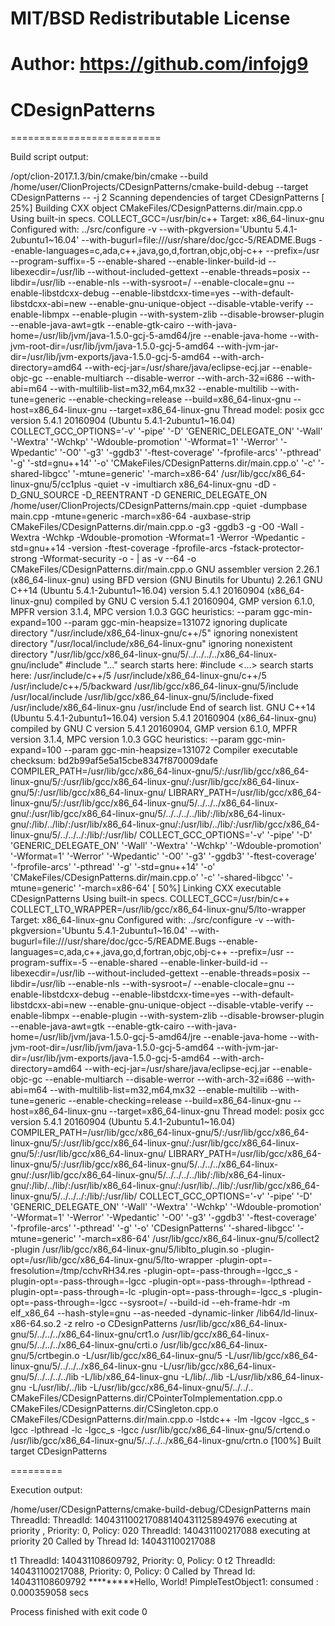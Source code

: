 # MIT/BSD Redistributable License
# Author: https://github.com/infojg9
# CDesignPatterns



==========================


Build script output:

/opt/clion-2017.1.3/bin/cmake/bin/cmake --build /home/user/ClionProjects/CDesignPatterns/cmake-build-debug --target CDesignPatterns -- -j 2
Scanning dependencies of target CDesignPatterns
[ 25%] Building CXX object CMakeFiles/CDesignPatterns.dir/main.cpp.o
Using built-in specs.
COLLECT_GCC=/usr/bin/c++
Target: x86_64-linux-gnu
Configured with: ../src/configure -v --with-pkgversion='Ubuntu 5.4.1-2ubuntu1~16.04' --with-bugurl=file:///usr/share/doc/gcc-5/README.Bugs --enable-languages=c,ada,c++,java,go,d,fortran,objc,obj-c++ --prefix=/usr --program-suffix=-5 --enable-shared --enable-linker-build-id --libexecdir=/usr/lib --without-included-gettext --enable-threads=posix --libdir=/usr/lib --enable-nls --with-sysroot=/ --enable-clocale=gnu --enable-libstdcxx-debug --enable-libstdcxx-time=yes --with-default-libstdcxx-abi=new --enable-gnu-unique-object --disable-vtable-verify --enable-libmpx --enable-plugin --with-system-zlib --disable-browser-plugin --enable-java-awt=gtk --enable-gtk-cairo --with-java-home=/usr/lib/jvm/java-1.5.0-gcj-5-amd64/jre --enable-java-home --with-jvm-root-dir=/usr/lib/jvm/java-1.5.0-gcj-5-amd64 --with-jvm-jar-dir=/usr/lib/jvm-exports/java-1.5.0-gcj-5-amd64 --with-arch-directory=amd64 --with-ecj-jar=/usr/share/java/eclipse-ecj.jar --enable-objc-gc --enable-multiarch --disable-werror --with-arch-32=i686 --with-abi=m64 --with-multilib-list=m32,m64,mx32 --enable-multilib --with-tune=generic --enable-checking=release --build=x86_64-linux-gnu --host=x86_64-linux-gnu --target=x86_64-linux-gnu
Thread model: posix
gcc version 5.4.1 20160904 (Ubuntu 5.4.1-2ubuntu1~16.04) 
COLLECT_GCC_OPTIONS='-v' '-pipe' '-D' 'GENERIC_DELEGATE_ON' '-Wall' '-Wextra' '-Wchkp' '-Wdouble-promotion' '-Wformat=1' '-Werror' '-Wpedantic' '-O0' '-g3' '-ggdb3' '-ftest-coverage' '-fprofile-arcs' '-pthread' '-g' '-std=gnu++14' '-o' 'CMakeFiles/CDesignPatterns.dir/main.cpp.o' '-c' '-shared-libgcc' '-mtune=generic' '-march=x86-64'
 /usr/lib/gcc/x86_64-linux-gnu/5/cc1plus -quiet -v -imultiarch x86_64-linux-gnu -dD -D_GNU_SOURCE -D_REENTRANT -D GENERIC_DELEGATE_ON /home/user/ClionProjects/CDesignPatterns/main.cpp -quiet -dumpbase main.cpp -mtune=generic -march=x86-64 -auxbase-strip CMakeFiles/CDesignPatterns.dir/main.cpp.o -g3 -ggdb3 -g -O0 -Wall -Wextra -Wchkp -Wdouble-promotion -Wformat=1 -Werror -Wpedantic -std=gnu++14 -version -ftest-coverage -fprofile-arcs -fstack-protector-strong -Wformat-security -o - |
 as -v --64 -o CMakeFiles/CDesignPatterns.dir/main.cpp.o
GNU assembler version 2.26.1 (x86_64-linux-gnu) using BFD version (GNU Binutils for Ubuntu) 2.26.1
GNU C++14 (Ubuntu 5.4.1-2ubuntu1~16.04) version 5.4.1 20160904 (x86_64-linux-gnu)
	compiled by GNU C version 5.4.1 20160904, GMP version 6.1.0, MPFR version 3.1.4, MPC version 1.0.3
GGC heuristics: --param ggc-min-expand=100 --param ggc-min-heapsize=131072
ignoring duplicate directory "/usr/include/x86_64-linux-gnu/c++/5"
ignoring nonexistent directory "/usr/local/include/x86_64-linux-gnu"
ignoring nonexistent directory "/usr/lib/gcc/x86_64-linux-gnu/5/../../../../x86_64-linux-gnu/include"
#include "..." search starts here:
#include <...> search starts here:
 /usr/include/c++/5
 /usr/include/x86_64-linux-gnu/c++/5
 /usr/include/c++/5/backward
 /usr/lib/gcc/x86_64-linux-gnu/5/include
 /usr/local/include
 /usr/lib/gcc/x86_64-linux-gnu/5/include-fixed
 /usr/include/x86_64-linux-gnu
 /usr/include
End of search list.
GNU C++14 (Ubuntu 5.4.1-2ubuntu1~16.04) version 5.4.1 20160904 (x86_64-linux-gnu)
	compiled by GNU C version 5.4.1 20160904, GMP version 6.1.0, MPFR version 3.1.4, MPC version 1.0.3
GGC heuristics: --param ggc-min-expand=100 --param ggc-min-heapsize=131072
Compiler executable checksum: bd2b99af5e5a15cbe8347f870009dafe
COMPILER_PATH=/usr/lib/gcc/x86_64-linux-gnu/5/:/usr/lib/gcc/x86_64-linux-gnu/5/:/usr/lib/gcc/x86_64-linux-gnu/:/usr/lib/gcc/x86_64-linux-gnu/5/:/usr/lib/gcc/x86_64-linux-gnu/
LIBRARY_PATH=/usr/lib/gcc/x86_64-linux-gnu/5/:/usr/lib/gcc/x86_64-linux-gnu/5/../../../x86_64-linux-gnu/:/usr/lib/gcc/x86_64-linux-gnu/5/../../../../lib/:/lib/x86_64-linux-gnu/:/lib/../lib/:/usr/lib/x86_64-linux-gnu/:/usr/lib/../lib/:/usr/lib/gcc/x86_64-linux-gnu/5/../../../:/lib/:/usr/lib/
COLLECT_GCC_OPTIONS='-v' '-pipe' '-D' 'GENERIC_DELEGATE_ON' '-Wall' '-Wextra' '-Wchkp' '-Wdouble-promotion' '-Wformat=1' '-Werror' '-Wpedantic' '-O0' '-g3' '-ggdb3' '-ftest-coverage' '-fprofile-arcs' '-pthread' '-g' '-std=gnu++14' '-o' 'CMakeFiles/CDesignPatterns.dir/main.cpp.o' '-c' '-shared-libgcc' '-mtune=generic' '-march=x86-64'
[ 50%] Linking CXX executable CDesignPatterns
Using built-in specs.
COLLECT_GCC=/usr/bin/c++
COLLECT_LTO_WRAPPER=/usr/lib/gcc/x86_64-linux-gnu/5/lto-wrapper
Target: x86_64-linux-gnu
Configured with: ../src/configure -v --with-pkgversion='Ubuntu 5.4.1-2ubuntu1~16.04' --with-bugurl=file:///usr/share/doc/gcc-5/README.Bugs --enable-languages=c,ada,c++,java,go,d,fortran,objc,obj-c++ --prefix=/usr --program-suffix=-5 --enable-shared --enable-linker-build-id --libexecdir=/usr/lib --without-included-gettext --enable-threads=posix --libdir=/usr/lib --enable-nls --with-sysroot=/ --enable-clocale=gnu --enable-libstdcxx-debug --enable-libstdcxx-time=yes --with-default-libstdcxx-abi=new --enable-gnu-unique-object --disable-vtable-verify --enable-libmpx --enable-plugin --with-system-zlib --disable-browser-plugin --enable-java-awt=gtk --enable-gtk-cairo --with-java-home=/usr/lib/jvm/java-1.5.0-gcj-5-amd64/jre --enable-java-home --with-jvm-root-dir=/usr/lib/jvm/java-1.5.0-gcj-5-amd64 --with-jvm-jar-dir=/usr/lib/jvm-exports/java-1.5.0-gcj-5-amd64 --with-arch-directory=amd64 --with-ecj-jar=/usr/share/java/eclipse-ecj.jar --enable-objc-gc --enable-multiarch --disable-werror --with-arch-32=i686 --with-abi=m64 --with-multilib-list=m32,m64,mx32 --enable-multilib --with-tune=generic --enable-checking=release --build=x86_64-linux-gnu --host=x86_64-linux-gnu --target=x86_64-linux-gnu
Thread model: posix
gcc version 5.4.1 20160904 (Ubuntu 5.4.1-2ubuntu1~16.04) 
COMPILER_PATH=/usr/lib/gcc/x86_64-linux-gnu/5/:/usr/lib/gcc/x86_64-linux-gnu/5/:/usr/lib/gcc/x86_64-linux-gnu/:/usr/lib/gcc/x86_64-linux-gnu/5/:/usr/lib/gcc/x86_64-linux-gnu/
LIBRARY_PATH=/usr/lib/gcc/x86_64-linux-gnu/5/:/usr/lib/gcc/x86_64-linux-gnu/5/../../../x86_64-linux-gnu/:/usr/lib/gcc/x86_64-linux-gnu/5/../../../../lib/:/lib/x86_64-linux-gnu/:/lib/../lib/:/usr/lib/x86_64-linux-gnu/:/usr/lib/../lib/:/usr/lib/gcc/x86_64-linux-gnu/5/../../../:/lib/:/usr/lib/
COLLECT_GCC_OPTIONS='-v' '-pipe' '-D' 'GENERIC_DELEGATE_ON' '-Wall' '-Wextra' '-Wchkp' '-Wdouble-promotion' '-Wformat=1' '-Werror' '-Wpedantic' '-O0' '-g3' '-ggdb3' '-ftest-coverage' '-fprofile-arcs' '-pthread' '-g' '-o' 'CDesignPatterns' '-shared-libgcc' '-mtune=generic' '-march=x86-64'
 /usr/lib/gcc/x86_64-linux-gnu/5/collect2 -plugin /usr/lib/gcc/x86_64-linux-gnu/5/liblto_plugin.so -plugin-opt=/usr/lib/gcc/x86_64-linux-gnu/5/lto-wrapper -plugin-opt=-fresolution=/tmp/cchvRH34.res -plugin-opt=-pass-through=-lgcc_s -plugin-opt=-pass-through=-lgcc -plugin-opt=-pass-through=-lpthread -plugin-opt=-pass-through=-lc -plugin-opt=-pass-through=-lgcc_s -plugin-opt=-pass-through=-lgcc --sysroot=/ --build-id --eh-frame-hdr -m elf_x86_64 --hash-style=gnu --as-needed -dynamic-linker /lib64/ld-linux-x86-64.so.2 -z relro -o CDesignPatterns /usr/lib/gcc/x86_64-linux-gnu/5/../../../x86_64-linux-gnu/crt1.o /usr/lib/gcc/x86_64-linux-gnu/5/../../../x86_64-linux-gnu/crti.o /usr/lib/gcc/x86_64-linux-gnu/5/crtbegin.o -L/usr/lib/gcc/x86_64-linux-gnu/5 -L/usr/lib/gcc/x86_64-linux-gnu/5/../../../x86_64-linux-gnu -L/usr/lib/gcc/x86_64-linux-gnu/5/../../../../lib -L/lib/x86_64-linux-gnu -L/lib/../lib -L/usr/lib/x86_64-linux-gnu -L/usr/lib/../lib -L/usr/lib/gcc/x86_64-linux-gnu/5/../../.. CMakeFiles/CDesignPatterns.dir/CPointerToImplementation.cpp.o CMakeFiles/CDesignPatterns.dir/CSingleton.cpp.o CMakeFiles/CDesignPatterns.dir/main.cpp.o -lstdc++ -lm -lgcov -lgcc_s -lgcc -lpthread -lc -lgcc_s -lgcc /usr/lib/gcc/x86_64-linux-gnu/5/crtend.o /usr/lib/gcc/x86_64-linux-gnu/5/../../../x86_64-linux-gnu/crtn.o
[100%] Built target CDesignPatterns



=========

Execution output:


/home/user/CDesignPatterns/cmake-build-debug/CDesignPatterns
main ThreadId: ThreadId: 140431100217088140431125894976 executing at priority , Priority: 0, Policy: 020
ThreadId: 140431100217088 executing at priority 20
Called by Thread Id: 140431100217088

t1 ThreadId: 140431108609792, Priority: 0, Policy: 0
t2 ThreadId: 140431100217088, Priority: 0, Policy: 0
Called by Thread Id: 140431108609792
*********Hello, World!
PimpleTestObject1: consumed : 0.000359058 secs

Process finished with exit code 0
